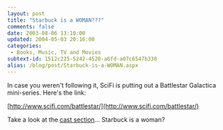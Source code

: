 ```yaml
---
layout: post
title: "Starbuck is a WOMAN???"
comments: false
date: 2003-08-06 13:10:00
updated: 2004-05-03 20:16:00
categories:
 - Books, Music, TV and Movies
subtext-id: 1512c225-5242-4520-a6fd-a07c6547b338
alias: /blog/post/Starbuck-is-a-WOMAN.aspx
---
```



In case you weren't following it, SciFi is putting out a Battlestar Galactica mini-series. Here's the link:

[http://www.scifi.com/battlestar/](http://www.scifi.com/battlestar/)

Take a look at the [cast section](http://www.scifi.com/battlestar/cast/)... Starbuck is a woman?
